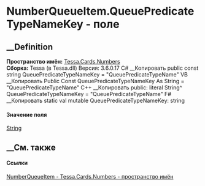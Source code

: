 # NumberQueueItem.QueuePredicateTypeNameKey - поле
##  __Definition
 **Пространство имён:** [Tessa.Cards.Numbers](N_Tessa_Cards_Numbers.htm)  
 **Сборка:** Tessa (в Tessa.dll) Версия: 3.6.0.17
C# __Копировать
     public const string QueuePredicateTypeNameKey = "QueuePredicateTypeName"
VB __Копировать
     Public Const QueuePredicateTypeNameKey As String = "QueuePredicateTypeName"
C++ __Копировать
     public:
    literal String^ QueuePredicateTypeNameKey = "QueuePredicateTypeName"
F# __Копировать
     static val mutable QueuePredicateTypeNameKey: string
#### Значение поля
[String](https://learn.microsoft.com/dotnet/api/system.string)
##  __См. также
#### Ссылки
[NumberQueueItem - ](T_Tessa_Cards_Numbers_NumberQueueItem.htm)
[Tessa.Cards.Numbers - пространство имён](N_Tessa_Cards_Numbers.htm)
